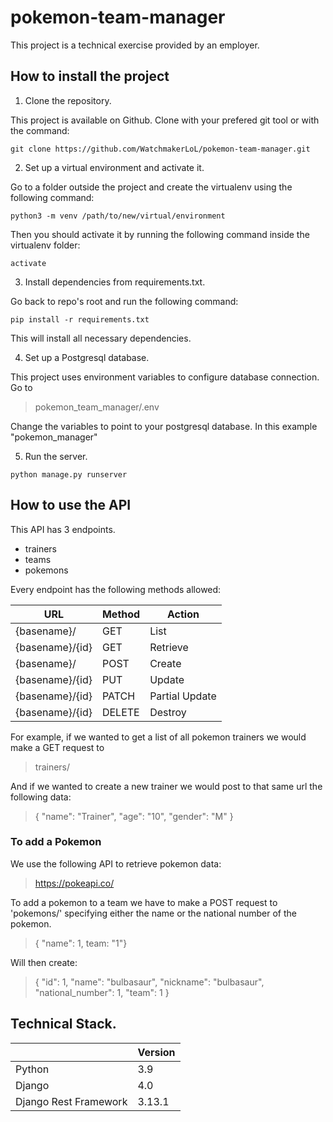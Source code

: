 # pokemon-team-manager

This project is a technical exercise provided by an employer.

## How to install the project

1. Clone the repository.

This project is available on Github. Clone with your prefered git tool or with the command:

` git clone https://github.com/WatchmakerLoL/pokemon-team-manager.git `


2. Set up a virtual environment and activate it.

Go to a folder outside the project and create the virtualenv using the following command:

` python3 -m venv /path/to/new/virtual/environment `
 
Then you should activate it by running the following command inside the virtualenv folder:

` activate `

3. Install dependencies from requirements.txt.

Go back to repo's root and run the following command:

` pip install -r requirements.txt `

This will install all necessary dependencies.

4. Set up a Postgresql database.

This project uses environment variables to configure database connection. Go to 

> pokemon_team_manager/.env

Change the variables to point to your postgresql database. In this example "pokemon_manager"

5. Run the server.

` python manage.py runserver `


## How to use the API

This API has 3 endpoints.

- trainers
- teams
- pokemons

Every endpoint has the following methods allowed:

| URL             | Method | Action         |
|-----------------|--------|----------------|
| {basename}/     | GET    | List           |
| {basename}/{id} | GET    | Retrieve       |
| {basename}/     | POST | Create         |
| {basename}/{id} | PUT | Update         |
| {basename}/{id} | PATCH | Partial Update |
| {basename}/{id} | DELETE | Destroy        |

For example, if we wanted to get a list of all pokemon trainers we would make a GET request to

> trainers/

And if we wanted to create a new trainer we would post to that same url the following data:

> { 
>  "name": "Trainer",
>  "age": "10",
>  "gender": "M"
> }

### To add a Pokemon

We use the following API to retrieve pokemon data:

> https://pokeapi.co/

To add a pokemon to a team we have to make a POST request to 'pokemons/' specifying either the name or the national number of the pokemon.

> { "name": 1, team: "1"}

Will then create:

>{
>        "id": 1,
>        "name": "bulbasaur",
>        "nickname": "bulbasaur",
>        "national_number": 1,
>        "team": 1
>    }

## Technical Stack.


|                       | Version |
|-----------------------|---------|
| Python                | 3.9     |
| Django                | 4.0     |
| Django Rest Framework | 3.13.1  |
